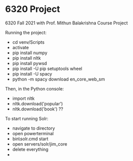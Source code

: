 # 6320 Project
6320 Fall 2021 with Prof. Mithun Balakrishna Course Project

Running the project:
* cd venv/Scripts
* activate
* pip install numpy
* pip install nltk
* pip install pywsd
* pip install -U pip setuptools wheel
* pip install -U spacy
* python -m spacy download en_core_web_sm

Then, in the Python console:
* import nltk
* nltk.download('popular')
* nltk.download('book')  ??

To start running Solr:
* navigate to directory
* open powerterminal
* bin\solr.cmd start
* open servers/solr/jim_core
* delete everything
* 
